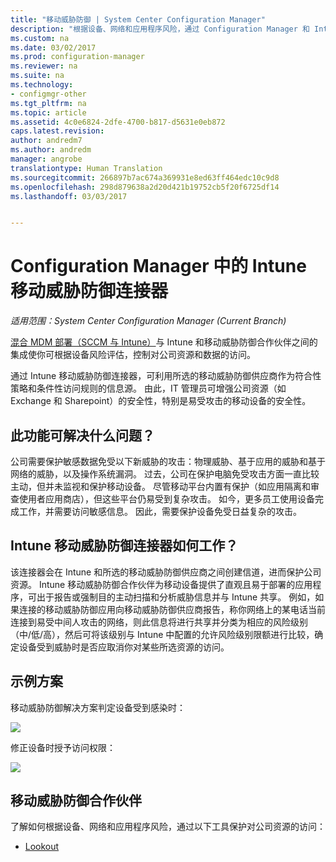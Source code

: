 ```yaml
---
title: "移动威胁防御 | System Center Configuration Manager"
description: "根据设备、网络和应用程序风险，通过 Configuration Manager 和 Intune 移动威胁防御合作伙伴保护对公司资源的访问"
ms.custom: na
ms.date: 03/02/2017
ms.prod: configuration-manager
ms.reviewer: na
ms.suite: na
ms.technology:
- configmgr-other
ms.tgt_pltfrm: na
ms.topic: article
ms.assetid: 4c0e6824-2dfe-4700-b817-d5631e0eb872
caps.latest.revision: 
author: andredm7
ms.author: andredm
manager: angrobe
translationtype: Human Translation
ms.sourcegitcommit: 266897b7ac674a369931e8ed63ff464edc10c9d8
ms.openlocfilehash: 298d879638a2d20d421b19752cb5f20f6725df14
ms.lasthandoff: 03/03/2017


---
```

# <a name="intune-mobile-threat-defense-connectors-in-configuration-manager"></a>Configuration Manager 中的 Intune 移动威胁防御连接器

*适用范围：System Center Configuration Manager (Current Branch)*

[混合 MDM 部署（SCCM 与 Intune）](https://docs.microsoft.com/en-us/sccm/mdm/understand/choose-between-standalone-intune-and-hybrid-mobile-device-management)与 Intune 和移动威胁防御合作伙伴之间的集成使你可根据设备风险评估，控制对公司资源和数据的访问。

通过 Intune 移动威胁防御连接器，可利用所选的移动威胁防御供应商作为符合性策略和条件性访问规则的信息源。 由此，IT 管理员可增强公司资源（如 Exchange 和 Sharepoint）的安全性，特别是易受攻击的移动设备的安全性。

## <a name="what-problem-does-this-solve"></a>此功能可解决什么问题？

公司需要保护敏感数据免受以下新威胁的攻击：物理威胁、基于应用的威胁和基于网络的威胁，以及操作系统漏洞。
过去，公司在保护电脑免受攻击方面一直比较主动，但并未监视和保护移动设备。 尽管移动平台内置有保护（如应用隔离和审查使用者应用商店），但这些平台仍易受到复杂攻击。 如今，更多员工使用设备完成工作，并需要访问敏感信息。 因此，需要保护设备免受日益复杂的攻击。

## <a name="how-the-intune-mobile-threat-defense-connectors-work"></a>Intune 移动威胁防御连接器如何工作？

该连接器会在 Intune 和所选的移动威胁防御供应商之间创建信道，进而保护公司资源。 Intune 移动威胁防御合作伙伴为移动设备提供了直观且易于部署的应用程序，可出于报告或强制目的主动扫描和分析威胁信息并与 Intune 共享。 例如，如果连接的移动威胁防御应用向移动威胁防御供应商报告，称你网络上的某电话当前连接到易受中间人攻击的网络，则此信息将进行共享并分类为相应的风险级别（中/低/高），然后可将该级别与 Intune 中配置的允许风险级别限额进行比较，确定设备受到威胁时是否应取消你对某些所选资源的访问。

## <a name="sample-scenarios"></a>示例方案

移动威胁防御解决方案判定设备受到感染时：

![](http://i.imgur.com/Li1WUOU.png)

修正设备时授予访问权限：

![](http://i.imgur.com/VCIwpdz.png)

## <a name="mobile-threat-defense-partners"></a>移动威胁防御合作伙伴

了解如何根据设备、网络和应用程序风险，通过以下工具保护对公司资源的访问：

- [Lookout](https://docs.microsoft.com/sccm/protect/deploy-use/lookout-mobile-threat-defense-in-configuration-manager)
